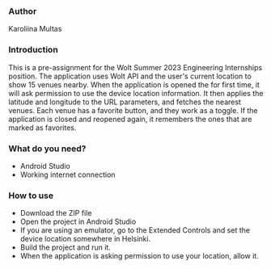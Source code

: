 <h3>Author</h3>
<p>Karoliina Multas</p>

<h3>Introduction</h3>
<p>
This is a pre-assignment for the Wolt Summer 2023 Engineering Internships position.
The application uses Wolt API and the user's current location to show 15 venues nearby.
When the application is opened the for first time, it will ask permission to use the device location information. It then applies
the latitude and longitude to the URL parameters, and fetches the nearest venues.
Each venue has a favorite button, and they work as a toggle. If the application is closed and reopened again,
it remembers the ones that are marked as favorites. </p>

<h3>What do you need?</h3>
<ul>
<li>Android Studio</li>
<li>Working internet connection</li>
</ul>

<h3>How to use</h3>
<ul>
<li>Download the ZIP file</li>
<li>Open the project in Android Studio</li>
<li>If you are using an emulator, go to the Extended Controls and set the device location
somewhere in Helsinki.</li>
<li>Build the project and run it.</li>
<li>When the application is asking permission to use your location, allow it.</li>
</ul>
